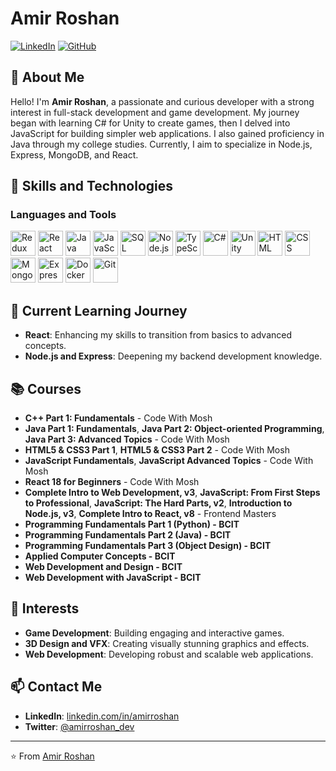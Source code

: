 # Amir Roshan

[![LinkedIn](https://img.shields.io/badge/LinkedIn-Connect-blue)](https://www.linkedin.com/in/amir-roshan-525212271/)
[![GitHub](https://img.shields.io/github/followers/amir-roshan?label=Follow&style=social)](https://github.com/amir-roshan)

## 👋 About Me

Hello! I'm **Amir Roshan**, a passionate and curious developer with a strong interest in full-stack development and game development. My journey began with learning C# for Unity to create games, then I delved into JavaScript for building simpler web applications. I also gained proficiency in Java through my college studies. Currently, I aim to specialize in Node.js, Express, MongoDB, and React.

## 🚀 Skills and Technologies

### Languages and Tools

<p align="left">
  <a href="https://redux.js.org/" target="_blank"><img src="https://img.icons8.com/color/48/000000/redux.png" alt="Redux" width="40" height="40"/></a>
  <a href="https://reactjs.org/" target="_blank"><img src="https://img.icons8.com/color/48/000000/react-native.png" alt="React" width="40" height="40"/></a>
  <a href="https://www.java.com/" target="_blank"><img src="https://img.icons8.com/color/48/000000/java-coffee-cup-logo.png" alt="Java" width="40" height="40"/></a>
  <a href="https://developer.mozilla.org/en-US/docs/Web/JavaScript" target="_blank"><img src="https://img.icons8.com/color/48/000000/javascript.png" alt="JavaScript" width="40" height="40"/></a>
  <a href="https://www.w3schools.com/sql/" target="_blank"><img src="https://img.icons8.com/ios-filled/50/000000/sql.png" alt="SQL" width="40" height="40"/></a>
  <a href="https://nodejs.org/en/" target="_blank"><img src="https://img.icons8.com/color/48/000000/nodejs.png" alt="Node.js" width="40" height="40"/></a>
  <a href="https://www.typescriptlang.org/" target="_blank"><img src="https://img.icons8.com/color/48/000000/typescript.png" alt="TypeScript" width="40" height="40"/></a>
  <a href="https://docs.microsoft.com/en-us/dotnet/csharp/" target="_blank"><img src="https://img.icons8.com/color/48/000000/c-sharp-logo.png" alt="C#" width="40" height="40"/></a>
  <a href="https://unity.com/" target="_blank"><img src="https://img.icons8.com/ios-filled/50/000000/unity.png" alt="Unity" width="40" height="40"/></a>
  <a href="https://developer.mozilla.org/en-US/docs/Web/HTML" target="_blank"><img src="https://img.icons8.com/color/48/000000/html-5.png" alt="HTML" width="40" height="40"/></a>
  <a href="https://developer.mozilla.org/en-US/docs/Web/CSS" target="_blank"><img src="https://img.icons8.com/color/48/000000/css3.png" alt="CSS" width="40" height="40"/></a>
  <a href="https://www.mongodb.com/" target="_blank"><img src="https://img.icons8.com/color/48/000000/mongodb.png" alt="MongoDB" width="40" height="40"/></a>
  <a href="https://expressjs.com/" target="_blank"><img src="https://img.icons8.com/color/48/000000/express-js.png" alt="Express" width="40" height="40"/></a>
  <a href="https://www.docker.com/" target="_blank"><img src="https://img.icons8.com/color/48/000000/docker.png" alt="Docker" width="40" height="40"/></a>
  <a href="https://git-scm.com/" target="_blank"><img src="https://img.icons8.com/color/48/000000/git.png" alt="Git" width="40" height="40"/></a>
</p>

## 🌱 Current Learning Journey

- **React**: Enhancing my skills to transition from basics to advanced concepts.
- **Node.js and Express**: Deepening my backend development knowledge.

## 📚 Courses

- **C++ Part 1: Fundamentals** - Code With Mosh
- **Java Part 1: Fundamentals**, **Java Part 2: Object-oriented Programming**, **Java Part 3: Advanced Topics** - Code With Mosh
- **HTML5 & CSS3 Part 1**, **HTML5 & CSS3 Part 2** - Code With Mosh
- **JavaScript Fundamentals**, **JavaScript Advanced Topics** - Code With Mosh
- **React 18 for Beginners** - Code With Mosh
- **Complete Intro to Web Development, v3**, **JavaScript: From First Steps to Professional**, **JavaScript: The Hard Parts, v2**, **Introduction to Node.js, v3**, **Complete Intro to React, v8** - Frontend Masters
- **Programming Fundamentals Part 1 (Python) - BCIT**
- **Programming Fundamentals Part 2 (Java) - BCIT**
- **Programming Fundamentals Part 3 (Object Design) - BCIT**
- **Applied Computer Concepts - BCIT**
- **Web Development and Design - BCIT**
- **Web Development with JavaScript - BCIT**

## 🎨 Interests

- **Game Development**: Building engaging and interactive games.
- **3D Design and VFX**: Creating visually stunning graphics and effects.
- **Web Development**: Developing robust and scalable web applications.


## 📫 Contact Me

- **LinkedIn**: [linkedin.com/in/amirroshan](https://www.linkedin.com/in/amir-roshan-525212271/)
- **Twitter**: [@amirroshan_dev](https://twitter.com/AmirRos45907438)

---

⭐️ From [Amir Roshan](https://github.com/amir-roshan)
